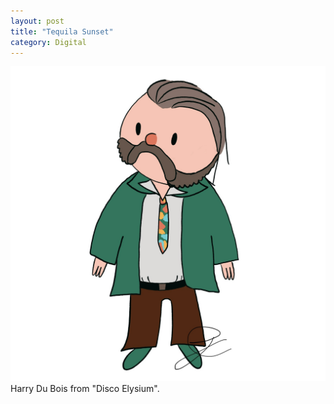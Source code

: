 ```yaml
---
layout: post
title: "Tequila Sunset"
category: Digital
---
```


![Tequila Sunset](/images/up/art/digital/tequilasunset.jpeg)
Harry Du Bois from "Disco Elysium".